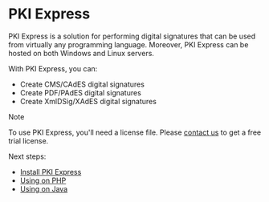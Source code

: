 ﻿# PKI Express

PKI Express is a solution for performing digital signatures that can be used from
virtually any programming language. Moreover, PKI Express can be hosted on both
Windows and Linux servers.

With PKI Express, you can:

* Create CMS/CAdES digital signatures
* Create PDF/PAdES digital signatures
* Create XmlDSig/XAdES digital signatures

> [!NOTE]
> To use PKI Express, you'll need a license file. Please [contact us](https://www.lacunasoftware.com/en/home/purchase) to get a free trial license.

Next steps:

* [Install PKI Express](setup/index.md)
* [Using on PHP](php/index.md)
* [Using on Java](java/index.md)
